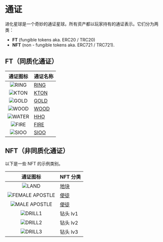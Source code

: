 # 通证

进化星球是一个奇妙的通证星球。所有资产都以玩家持有的通证表示。它们分为两类：

* **FT** \(fungible tokens aka. ERC20 / TRC20\) 
* **NFT** \(non - fungible tokens aka. ERC721 / TRC721\).

## FT（同质化通证）

| 通证图标 | 通证名称 |
| :---: | :--- |
| ![RING](../../.gitbook/assets/ringIcon.png) | [RING](ring.md) |
| ![KTON](../../.gitbook/assets/ktonicon.png) | [KTON](kton.md) |
| ![GOLD](../../.gitbook/assets/goldicon.png) | [GOLD](resource.md) |
| ![WOOD](../../.gitbook/assets/woodicon.png) | [WOOD](resource.md) |
| ![WATER](../../.gitbook/assets/watericon.png) | [HHO](resource.md) |
| ![FIRE](../../.gitbook/assets/fireicon.png) | [FIRE](resource.md) |
| ![SIOO](../../.gitbook/assets/soilicon.png) | [SIOO](resource.md) |

## NFT（非同质化通证）

以下是一些 NFT 的示例类别。

| 通证图标 | NFT 分类 |
| :---: | :--- |
| ![LAND](../../.gitbook/assets/nft-land.png) | [地块](../game-entities/land.md) |
| ![FEMALE APOSTLE](../../.gitbook/assets/nft-apostle-female.png) | [使徒](../game-entities/apostle/) |
| ![MALE APOSTLE](../../.gitbook/assets/nft-apostle-male.png) | [使徒](../game-entities/apostle/) |
| ![DRILL1](../../.gitbook/assets/nft-drill1.png) | 钻头 lv1 |
| ![DRILL2](../../.gitbook/assets/nft-drill2.png) | 钻头 lv2 |
| ![DRILL3](../../.gitbook/assets/nft-drill3.png) | 钻头 lv3 |

